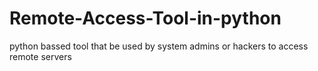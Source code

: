 # Remote-Access-Tool-in-python
python bassed tool that be used by system admins or hackers to access remote servers
